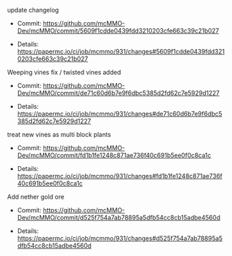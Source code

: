 update changelog

* Commit: https://github.com/mcMMO-Dev/mcMMO/commit/5609f1cdde0439fdd3210203cfe663c39c21b027

* Details: https://papermc.io/ci/job/mcmmo/931/changes#5609f1cdde0439fdd3210203cfe663c39c21b027

Weeping vines fix / twisted vines added 

* Commit:  https://github.com/mcMMO-Dev/mcMMO/commit/de71c60d6b7e9f6dbc5385d2fd62c7e5929d1227

* Details: https://papermc.io/ci/job/mcmmo/931/changes#de71c60d6b7e9f6dbc5385d2fd62c7e5929d1227

treat new vines as multi block plants 

* Commit: https://github.com/mcMMO-Dev/mcMMO/commit/fd1b1fe1248c871ae736f40c691b5ee0f0c8ca1c

* Details: https://papermc.io/ci/job/mcmmo/931/changes#fd1b1fe1248c871ae736f40c691b5ee0f0c8ca1c


Add nether gold ore

* Commit: https://github.com/mcMMO-Dev/mcMMO/commit/d525f754a7ab78895a5dfb54cc8cb15adbe4560d

* Details: https://papermc.io/ci/job/mcmmo/931/changes#d525f754a7ab78895a5dfb54cc8cb15adbe4560d